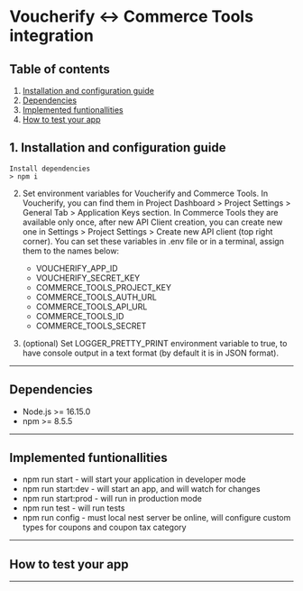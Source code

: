 # Voucherify <-> Commerce Tools integration

## Table of contents
1. [Installation and configuration guide](#1-installation-and-configuration-guide)
2. [Dependencies](#2-dependencies)
3. [Implemented funtionallities](#3-implemented-funtionallities)
4. [How to test your app](#4-how-to-test-your-app)

## 1. Installation and configuration guide
    Install dependencies 
    > npm i

2. Set environment variables for Voucherify and Commerce Tools. In Voucherify, you can find them in Project Dashboard > Project Settings > General Tab > Application Keys section. In Commerce Tools they are available only once, after new API Client creation, you can create new one in Settings > Project Settings > Create new API client (top right corner). You can set these variables in .env file or in a terminal, assign them to the names below:
    - VOUCHERIFY_APP_ID
    - VOUCHERIFY_SECRET_KEY
    - COMMERCE_TOOLS_PROJECT_KEY
    - COMMERCE_TOOLS_AUTH_URL
    - COMMERCE_TOOLS_API_URL
    - COMMERCE_TOOLS_ID
    - COMMERCE_TOOLS_SECRET

3. (optional) Set LOGGER_PRETTY_PRINT environment variable to true, to have console output in a text format (by default it is in JSON format).
---
## Dependencies
- Node.js >= 16.15.0
- npm >= 8.5.5
---
## Implemented funtionallities
- npm run start - will start your application in developer mode
- npm run start:dev - will start an app, and will watch for changes
- npm run start:prod - will run in production mode
- npm run test - will run tests
- npm run config - must local nest server be online, will configure custom types for coupons and coupon tax category
---
## How to test your app
---